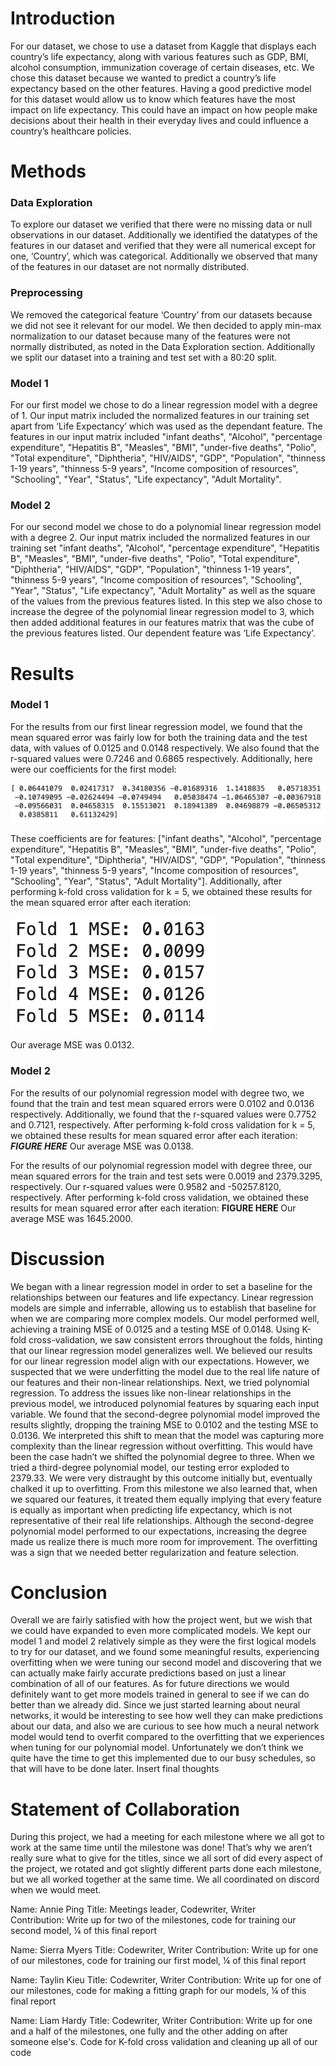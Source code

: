 # Introduction
For our dataset, we chose to use a dataset from Kaggle that displays each country’s life expectancy, along with various features such as GDP, BMI, alcohol consumption, immunization coverage of certain diseases, etc. We chose this dataset because we wanted to predict a country’s life expectancy based on the other features. Having a good predictive model for this dataset would allow us to know which features have the most impact on life expectancy. This could have an impact on how people make decisions about their health in their everyday lives and could influence a country’s healthcare policies. 

# Methods
### Data Exploration
To explore our dataset we verified that there were no missing data or null observations in our dataset. Additionally we identified the datatypes of the features in our dataset and verified that they were all numerical except for one, ‘Country’, which was categorical. Additionally we observed that many of the features in our dataset are not normally distributed. 

### Preprocessing
We removed the categorical feature ‘Country’ from our datasets because we did not see it relevant for our model. We then decided to apply min-max normalization to our dataset because many of the features were not normally distributed, as noted in the Data Exploration section. Additionally we split our dataset into a training and test set with a 80:20 split.

### Model 1
For our first model we chose to do a linear regression model with a degree of 1. Our input matrix included the normalized features in our training set apart from ‘Life Expectancy’ which was used as the dependant feature. The features in our input matrix included "infant deaths", "Alcohol", "percentage expenditure", "Hepatitis B", "Measles", "BMI",  "under-five deaths", "Polio", "Total expenditure", "Diphtheria", "HIV/AIDS", "GDP", "Population", "thinness 1-19 years", "thinness 5-9 years", "Income composition of resources", "Schooling", "Year", "Status", "Life expectancy", "Adult Mortality". 

### Model 2
For our second model we chose to do a polynomial linear regression model with a degree 2. Our input matrix included the normalized features in our training set "infant deaths", "Alcohol", "percentage expenditure", "Hepatitis B", "Measles", "BMI",  "under-five deaths", "Polio", "Total expenditure", "Diphtheria", "HIV/AIDS", "GDP", "Population", "thinness 1-19 years", "thinness 5-9 years", "Income composition of resources", "Schooling", "Year", "Status", "Life expectancy", "Adult Mortality" as well as the square of the values from the previous features listed. In this step we also chose to increase the degree of the polynomial linear regression model to 3, which then added additional features in our features matrix that was the cube of the previous features listed. Our dependent feature was ‘Life Expectancy’.


# Results
### Model 1
For the results from our first linear regression model, we found that the mean squared error was fairly low for both the training data and the test data, with values of 0.0125 and 
0.0148 respectively. We also found that the r-squared values were 0.7246 and 0.6865 respectively. Additionally, here were our coefficients for the first model: 

![Coefficients](images/Coefficients.png "Coefficients")

These coefficients are for features: ["infant deaths", "Alcohol", "percentage expenditure", "Hepatitis B", "Measles", "BMI", "under-five deaths", "Polio", "Total expenditure", "Diphtheria", "HIV/AIDS", "GDP", "Population", "thinness 1-19 years", "thinness 5-9 years", "Income composition of resources", "Schooling", "Year", "Status", "Adult Mortality"]. Additionally, after performing k-fold cross validation for k = 5, we obtained these results for the mean squared error after each iteration:

![KFold](images/KFoldModel1.png "KFold")

Our average MSE was 0.0132. 

### Model 2
For the results of our polynomial regression model with degree two, we found that the train and test mean squared errors were 0.0102 and 0.0136 respectively. Additionally, we found that the r-squared values were 0.7752 and 0.7121, respectively. After performing k-fold cross validation for k = 5, we obtained these results for mean squared error after each iteration: 
***FIGURE HERE***
Our average MSE was 0.0138.

For the results of our polynomial regression model with degree three, our mean squared errors for the train and test sets were 0.0019 and 2379.3295, respectively. Our r-squared values were 0.9582 and -50257.8120, respectively. After performing k-fold cross validation, we obtained these results for mean squared error after each iteration:
**FIGURE HERE**
Our average MSE was 1645.2000. 

# Discussion
We began with a linear regression model in order to set a baseline for the relationships between our features and life expectancy. Linear regression models are simple and inferrable, allowing us to establish that baseline for when we are comparing more complex models. Our model performed well, achieving a training MSE of 0.0125 and a testing MSE of 0.0148. Using K-fold cross-validation, we saw consistent errors throughout the folds, hinting that our linear regression model generalizes well. We believed our results for our linear regression model align with our expectations. However, we suspected that we were underfitting the model due to the real life nature of our features and their non-linear relationships. Next, we tried polynomial regression. To address the issues like non-linear relationships in the previous model, we introduced polynomial features by squaring each input variable. We found that the second-degree polynomial model improved the results slightly, dropping the training MSE to 0.0102 and the testing MSE to 0.0136. We interpreted this shift to mean that the model was capturing more complexity than the linear regression without overfitting. This would have been the case hadn’t we shifted the polynomial degree to three. When we tried a third-degree polynomial model, our testing error exploded to 2379.33. We were very distraught by this outcome initially but, eventually chalked it up to overfitting. From this milestone we also learned that, when we squared our features, it treated them equally implying that every feature is equally as important when predicting life expectancy, which is not representative of their real life relationships. Although the second-degree polynomial model performed to our expectations, increasing the degree made us realize there is much more room for improvement. The overfitting was a sign that we needed better regularization and feature selection.  

# Conclusion
Overall we are fairly satisfied with how the project went, but we wish that we could have expanded to even more complicated models. We kept our model 1 and model 2 relatively simple as they were the first logical models to try for our dataset, and we found some meaningful results, experiencing overfitting when we were tuning our second model and discovering that we can actually make fairly accurate predictions based on just a linear combination of all of our features. As for future directions we would definitely want to get more models trained in general to see if we can do better than we already did. Since we just started learning about neural networks, it would be interesting to see how well they can make predictions about our data, and also we are curious to see how much a neural network model would tend to overfit compared to the overfitting that we experiences when tuning for our polynomial model. Unfortunately we don’t think we quite have the time to get this implemented due to our busy schedules, so that will have to be done later. Insert final thoughts

# Statement of Collaboration
During this project, we had a meeting for each milestone where we all got to work at the same time until the milestone was done! That’s why we aren’t really sure what to give for the titles, since we all sort of did every aspect of the project, we rotated and got slightly different parts done each milestone, but we all worked together at the same time. We all coordinated on discord when we would meet.

Name: Annie Ping 	Title: Meetings leader, Codewriter, Writer	
Contribution: Write up for two of the milestones, code for training our second model, ¼ of this final report

Name: Sierra Myers	Title: Codewriter,  Writer
	Contribution: Write up for one of our milestones, code for training our first model, ¼ of this final report

Name: Taylin Kieu	Title: Codewriter, Writer 
	Contribution: Write up for one of our milestones, code for making a fitting graph for our models, ¼ of this final report

Name: Liam Hardy	Title: Codewriter, Writer
	Contribution: Write up for one and a half of the milestones, one fully and the other adding on after someone else's. Code for K-fold cross validation and cleaning up all of our code

